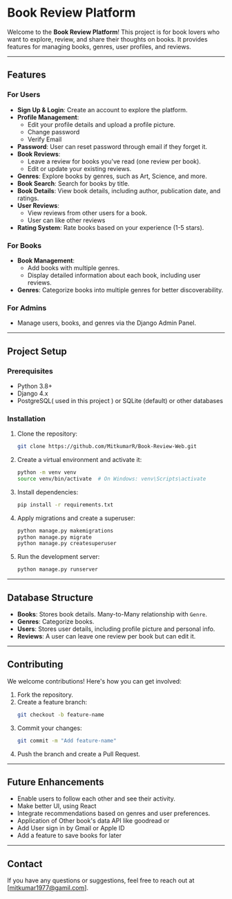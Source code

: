 # **Book Review Platform**

Welcome to the **Book Review Platform**! 
This project is for book lovers who want to explore, review, and share their thoughts on books. 
It provides features for managing books, genres, user profiles, and reviews.

---

## **Features**

### **For Users**
- **Sign Up & Login**: Create an account to explore the platform.
- **Profile Management**: 
   - Edit your profile details and upload a profile picture.
   - Change password
   - Verify Email
- **Password**: User can reset password through email if they forget it.
- **Book Reviews**: 
  - Leave a review for books you've read (one review per book).
  - Edit or update your existing reviews.
- **Genres**: Explore books by genres, such as Art, Science, and more.
- **Book Search**: Search for books by title.
- **Book Details**: View book details, including author, publication date, and ratings.
- **User Reviews**: 
   - View reviews from other users for a book.
   - User can like other reviews
- **Rating System**: Rate books based on your experience (1-5 stars).

### **For Books**
- **Book Management**: 
  - Add books with multiple genres.
  - Display detailed information about each book, including user reviews.
- **Genres**: Categorize books into multiple genres for better discoverability.

### **For Admins**
- Manage users, books, and genres via the Django Admin Panel.

---
## **Project Setup**

### **Prerequisites**
- Python 3.8+
- Django 4.x
- PostgreSQL( used in this project ) or SQLite (default) or other databases 

### **Installation**
1. Clone the repository:
   ```bash
   git clone https://github.com/MitkumarR/Book-Review-Web.git
   ```
2. Create a virtual environment and activate it:
   ```bash
   python -m venv venv
   source venv/bin/activate  # On Windows: venv\Scripts\activate
   ```
3. Install dependencies:
   ```bash
   pip install -r requirements.txt
   ```
3. Apply migrations and create a superuser:
   ```bash
   python manage.py makemigrations
   python manage.py migrate
   python manage.py createsuperuser
   ```
5. Run the development server:
   ```bash
   python manage.py runserver
   ```

---

## **Database Structure**

- **Books**: Stores book details. Many-to-Many relationship with `Genre`.
- **Genres**: Categorize books.
- **Users**: Stores user details, including profile picture and personal info.
- **Reviews**: A user can leave one review per book but can edit it.

---

## **Contributing**

We welcome contributions! Here's how you can get involved:
1. Fork the repository.
2. Create a feature branch:
   ```bash
   git checkout -b feature-name
   ```
3. Commit your changes:
   ```bash
   git commit -m "Add feature-name"
   ```
4. Push the branch and create a Pull Request.

---

## **Future Enhancements**

- Enable users to follow each other and see their activity.
- Make better UI, using React
- Integrate recommendations based on genres and user preferences.
- Application of Other book's data API like goodread or 
- Add User sign in by Gmail or Apple ID
- Add a feature to save books for later
---

## **Contact**

If you have any questions or suggestions, feel free to reach out at [mitkumar1977@gamil.com].